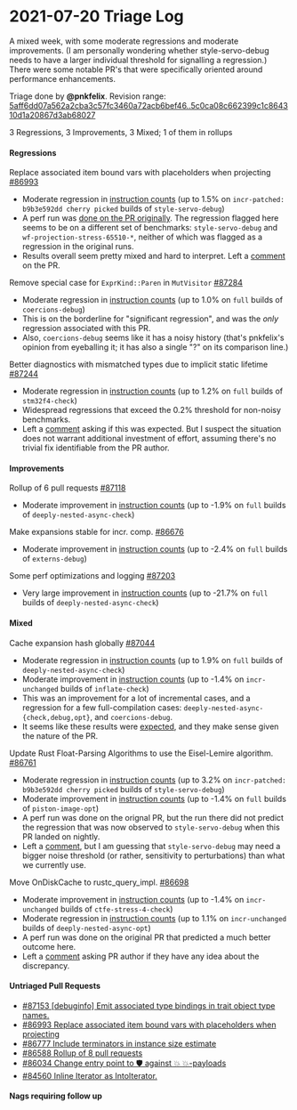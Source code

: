 # 2021-07-20 Triage Log

A mixed week, with some moderate regressions and moderate improvements. (I am personally wondering whether style-servo-debug needs to have a larger individual threshold for signalling a regression.) There were some notable PR's that were specifically oriented around performance enhancements.

Triage done by **@pnkfelix**.
Revision range: [5aff6dd07a562a2cba3c57fc3460a72acb6bef46..5c0ca08c662399c1c864310d1a20867d3ab68027](https://perf.rust-lang.org/?start=5aff6dd07a562a2cba3c57fc3460a72acb6bef46&end=5c0ca08c662399c1c864310d1a20867d3ab68027&absolute=false&stat=instructions%3Au)

3 Regressions, 3 Improvements, 3 Mixed; 1 of them in rollups

#### Regressions

Replace associated item bound vars with placeholders when projecting [#86993](https://github.com/rust-lang/rust/issues/86993)
- Moderate regression in [instruction counts](https://perf.rust-lang.org/compare.html?start=b1f8e27b74c541d3d555149c8efa4bfe9385cd56&end=27e42058811e448b1a7dd8630d86ab247fbfcb9b&stat=instructions:u) (up to 1.5% on `incr-patched: b9b3e592dd cherry picked` builds of `style-servo-debug`)
- A perf run was [done on the PR originally](https://perf.rust-lang.org/compare.html?start=fdfe819580062a441024d713b49340cd3f7d7efc&end=7baa78ec683fd14db4d4c1869dbef5cbbc5b774d). The regression flagged here seems to be on a different set of benchmarks: `style-servo-debug` and `wf-projection-stress-65510-*`, neither of which was flagged as a regression in the original runs.
- Results overall seem pretty mixed and hard to interpret. Left a [comment](https://github.com/rust-lang/rust/pull/86993#issuecomment-883624762) on the PR.

Remove special case for `ExprKind::Paren` in `MutVisitor` [#87284](https://github.com/rust-lang/rust/issues/87284)
- Moderate regression in [instruction counts](https://perf.rust-lang.org/compare.html?start=014026d1a7ca991f82f12efa95ef4dffb29dc8af&end=6535449a002264ee08dec8e741f1aadd97428fae&stat=instructions:u) (up to 1.0% on `full` builds of `coercions-debug`)
- This is on the borderline for "significant regression", and was the *only* regression associated with this PR.
- Also, `coercions-debug` seems like it has a noisy history (that's pnkfelix's opinion from eyeballing it; it has also a single "?" on its comparison line.)

Better diagnostics with mismatched types due to implicit static lifetime [#87244](https://github.com/rust-lang/rust/issues/87244)
- Moderate regression in [instruction counts](https://perf.rust-lang.org/compare.html?start=718d53b0cb7dde93499cb92950d60b412f5a3d05&end=da7d405357600a76f2b93b8aa41fe5ee5da7885d&stat=instructions:u) (up to 1.2% on `full` builds of `stm32f4-check`)
- Widespread regressions that exceed the 0.2% threshold for non-noisy benchmarks.
- Left a [comment](https://github.com/rust-lang/rust/pull/87244#issuecomment-883635813) asking if this was expected. But I suspect the situation does not warrant additional investment of effort, assuming there's no trivial fix identifiable from the PR author.

#### Improvements

Rollup of 6 pull requests [#87118](https://github.com/rust-lang/rust/issues/87118)
- Moderate improvement in [instruction counts](https://perf.rust-lang.org/compare.html?start=a08f25a7ef2800af5525762e981c24d96c14febe&end=ee5ed4a88d6a869cdb152829ed697d6459650db3&stat=instructions:u) (up to -1.9% on `full` builds of `deeply-nested-async-check`)


Make expansions stable for incr. comp. [#86676](https://github.com/rust-lang/rust/issues/86676)
- Moderate improvement in [instruction counts](https://perf.rust-lang.org/compare.html?start=c78ebb7bdcfc924a20fd069891ffe1364d6814e7&end=68511b574ffe019a5cb3e9fa92605f80d39167bc&stat=instructions:u) (up to -2.4% on `full` builds of `externs-debug`)


Some perf optimizations and logging [#87203](https://github.com/rust-lang/rust/issues/87203)
- Very large improvement in [instruction counts](https://perf.rust-lang.org/compare.html?start=68511b574ffe019a5cb3e9fa92605f80d39167bc&end=c7331d65bdbab1187f5a9b8f5b918248678ebdb9&stat=instructions:u) (up to -21.7% on `full` builds of `deeply-nested-async-check`)


#### Mixed

Cache expansion hash globally [#87044](https://github.com/rust-lang/rust/issues/87044)
- Moderate regression in [instruction counts](https://perf.rust-lang.org/compare.html?start=3e1c75c6e25a4db968066bd2ef2dabc7c504d7ca&end=c7d6bcc788ef6b2293d2d5166a9b0339d5d03b0a&stat=instructions:u) (up to 1.9% on `full` builds of `deeply-nested-async-check`)
- Moderate improvement in [instruction counts](https://perf.rust-lang.org/compare.html?start=3e1c75c6e25a4db968066bd2ef2dabc7c504d7ca&end=c7d6bcc788ef6b2293d2d5166a9b0339d5d03b0a&stat=instructions:u) (up to -1.4% on `incr-unchanged` builds of `inflate-check`)
- This was an improvement for a lot of incremental cases, and a regression for a few full-compilation cases: `deeply-nested-async-{check,debug,opt}`, and `coercions-debug`.
- It seems like these results were [expected](https://github.com/rust-lang/rust/pull/87044#issuecomment-879407381), and they make sense given the nature of the PR.

Update Rust Float-Parsing Algorithms to use the Eisel-Lemire algorithm. [#86761](https://github.com/rust-lang/rust/issues/86761)
- Moderate regression in [instruction counts](https://perf.rust-lang.org/compare.html?start=64d171b8a419eb6cb872ab579398eff8a741bbc6&end=f502bd3abd12111bbfae0974db018c165a977c0e&stat=instructions:u) (up to 3.2% on `incr-patched: b9b3e592dd cherry picked` builds of `style-servo-debug`)
- Moderate improvement in [instruction counts](https://perf.rust-lang.org/compare.html?start=64d171b8a419eb6cb872ab579398eff8a741bbc6&end=f502bd3abd12111bbfae0974db018c165a977c0e&stat=instructions:u) (up to -1.4% on `full` builds of `piston-image-opt`)
- A perf run was done on the orignal PR, but the run there did not predict the regression that was now observed to `style-servo-debug` when this PR landed on nightly.
- Left a [comment](https://github.com/rust-lang/rust/pull/86761#issuecomment-883645181), but I am guessing that `style-servo-debug` may need a bigger noise threshold (or rather, sensitivity to perturbations) than what we currently use.

Move OnDiskCache to rustc_query_impl. [#86698](https://github.com/rust-lang/rust/issues/86698)
- Moderate improvement in [instruction counts](https://perf.rust-lang.org/compare.html?start=5a8a44196b3cf099f8c9b0156bd902eaec0b4e5f&end=18073052d8c3544ccb73effd289ed3acda0d66c0&stat=instructions:u) (up to -1.4% on `incr-unchanged` builds of `ctfe-stress-4-check`)
- Moderate regression in [instruction counts](https://perf.rust-lang.org/compare.html?start=5a8a44196b3cf099f8c9b0156bd902eaec0b4e5f&end=18073052d8c3544ccb73effd289ed3acda0d66c0&stat=instructions:u) (up to 1.1% on `incr-unchanged` builds of `deeply-nested-async-opt`)
- A perf run was done on the original PR that predicted a much better outcome here.
- Left a [comment](https://github.com/rust-lang/rust/pull/86698#issuecomment-883647259) asking PR author if they have any idea about the discrepancy.

#### Untriaged Pull Requests

- [#87153 \[debuginfo\] Emit associated type bindings in trait object type names.](https://github.com/rust-lang/rust/pull/87153)
- [#86993 Replace associated item bound vars with placeholders when projecting](https://github.com/rust-lang/rust/pull/86993)
- [#86777 Include terminators in instance size estimate](https://github.com/rust-lang/rust/pull/86777)
- [#86588 Rollup of 8 pull requests](https://github.com/rust-lang/rust/pull/86588)
- [#86034 Change entry point to 🛡️ against 💥 💥-payloads](https://github.com/rust-lang/rust/pull/86034)
- [#84560 Inline Iterator as IntoIterator.](https://github.com/rust-lang/rust/pull/84560)

#### Nags requiring follow up
